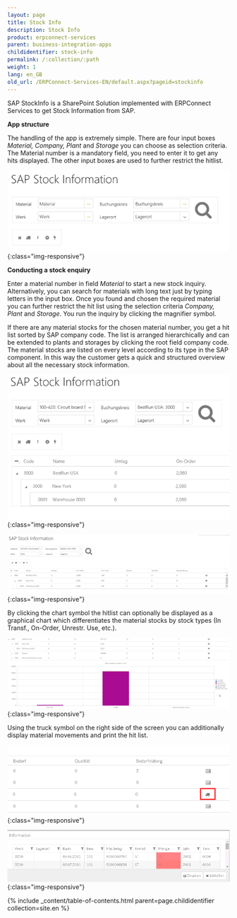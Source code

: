 ```yaml
---
layout: page
title: Stock Info
description: Stock Info
product: erpconnect-services
parent: business-integration-apps
childidentifier: stock-info
permalink: /:collection/:path
weight: 1
lang: en_GB
old_url: /ERPConnect-Services-EN/default.aspx?pageid=stockinfo
---
```


SAP StockInfo is a SharePoint Solution implemented with ERPConnect Services to get Stock Information from SAP.

**App structure** 

The handling of the app is extremely simple. There are four input boxes *Material, Company, Plant* and *Storage* you can choose as selection criteria. 
The Material number is a mandatory field, you need to enter it to get any hits displayed. The other input boxes are used to further restrict the hitlist.

![ECS-BIA-StockInfo1](/img/content/ECS-BIA-StockInfo1.png){:class="img-responsive"}

**Conducting a stock enquiry**


Enter a material number in field *Material* to start a new stock inquiry. Alternatively, you can search for materials with long text just by typing letters in the input box. Once you found and chosen the required material you can further restrict the hit list using the selection criteria *Company, Plant* and *Storage*. You run the inquiry by clicking the magnifier symbol. 


If there are any material stocks for the chosen material number, you get a hit list sorted by SAP company code. The list is arranged hierarchically and can be extended to plants and storages by clicking the root field company code. The material stocks are listed on every level according to its type in the SAP component. In this way the customer gets a quick and structured overview about all the necessary stock information.

![ECS-BIA-StockInfo2](/img/content/ECS-BIA-StockInfo2.png){:class="img-responsive"}


![ECS-BIA-StockInfo3](/img/content/ECS-BIA-StockInfo3.png){:class="img-responsive"}

By clicking the chart symbol the hitlist can optionally be displayed as a graphical chart which differentiates the material stocks by stock types (In Transf., On-Order, Unrestr. Use, etc.). 

![ECS-BIA-StockInfo4](/img/content/ECS-BIA-StockInfo4.png){:class="img-responsive"}

Using the truck symbol on the right side of the screen you can additionally display material movements and print the hit list.  

![ECS-BIA-StockInfo5](/img/content/ECS-BIA-StockInfo5.png){:class="img-responsive"}

![ECS-BIA-StockInfo6](/img/content/ECS-BIA-StockInfo6.png){:class="img-responsive"}

{% include _content/table-of-contents.html parent=page.childidentifier collection=site.en %}
